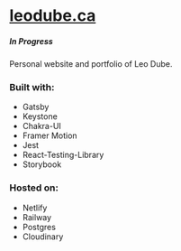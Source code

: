# [leodube.ca](https://leodube.ca)
##### In Progress
Personal website and portfolio of Leo Dube.

### Built with:
- Gatsby
- Keystone
- Chakra-UI
- Framer Motion
- Jest
- React-Testing-Library
- Storybook

### Hosted on:
- Netlify
- Railway
- Postgres
- Cloudinary
